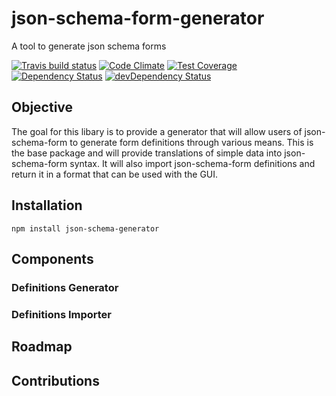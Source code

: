 # json-schema-form-generator

A tool to generate json schema forms

[![Travis build status](http://img.shields.io/travis/json-schema-form/json-schema-form-generator.svg?style=flat)](https://travis-ci.org/json-schema-form/json-schema-form-generator)
[![Code Climate](https://codeclimate.com/github/json-schema-form/json-schema-form-generator/badges/gpa.svg)](https://codeclimate.com/github/json-schema-form/json-schema-form-generator)
[![Test Coverage](https://codeclimate.com/github/json-schema-form/json-schema-form-generator/badges/coverage.svg)](https://codeclimate.com/github/json-schema-form/json-schema-form-generator)
[![Dependency Status](https://david-dm.org/json-schema-form/json-schema-form-generator.svg)](https://david-dm.org/json-schema-form/json-schema-form-generator)
[![devDependency Status](https://david-dm.org/json-schema-form/json-schema-form-generator/dev-status.svg)](https://david-dm.org/json-schema-form/json-schema-form-generator#info=devDependencies)

## Objective

The goal for this libary is to provide a generator that will allow users of json-schema-form to generate form definitions through various means. This is the base package and will provide translations of simple data into json-schema-form syntax. It will also import json-schema-form definitions and return it in a format that can be used with the GUI.

## Installation

    npm install json-schema-generator
  
## Components

### Definitions Generator




### Definitions Importer


## Roadmap


## Contributions



